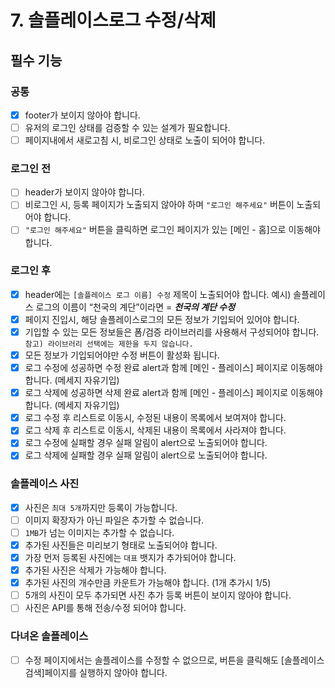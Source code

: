# 7. 솔플레이스로그 수정/삭제

## 필수 기능

### 공통

- [x] footer가 보이지 않아야 합니다.
- [ ] 유저의 로그인 상태를 검증할 수 있는 설계가 필요합니다.
- [ ] 페이지내에서 새로고침 시, 비로그인 상태로 노출이 되어야 합니다.

### 로그인 전

- [ ] header가 보이지 않아야 합니다.
- [ ] 비로그인 시, 등록 페이지가 노출되지 않아야 하며 `"로그인 해주세요"` 버튼이 노출되어야 합니다.
- [ ] `"로그인 해주세요"` 버튼을 클릭하면 로그인 페이지가 있는 [메인 - 홈]으로 이동해야 합니다.

### 로그인 후

- [x] header에는 `[솔플레이스 로그 이름] 수정` 제목이 노출되어야 합니다.
      예시) 솔플레이스 로그의 이름이 “천국의 계단”이라면 = **_천국의 계단 수정_**
- [x] 페이지 진입시, 해당 솔플레이스로그의 모든 정보가 기입되어 있어야 합니다.
- [x] 기입할 수 있는 모든 정보들은 폼/검증 라이브러리를 사용해서 구성되어야 합니다.
      `참고) 라이브러리 선택에는 제한을 두지 않습니다.`
- [x] 모든 정보가 기입되어야만 수정 버튼이 활성화 됩니다.
- [x] 로그 수정에 성공하면 수정 완료 alert과 함께 [메인 - 플레이스] 페이지로 이동해야 합니다. (메세지 자유기입)
- [x] 로그 삭제에 성공하면 삭제 완료 alert과 함께 [메인 - 플레이스] 페이지로 이동해야 합니다. (메세지 자유기입)
- [x] 로그 수정 후 리스트로 이동시, 수정된 내용이 목록에서 보여져야 합니다.
- [x] 로그 삭제 후 리스트로 이동시, 삭제된 내용이 목록에서 사라져야 합니다.
- [x] 로그 수정에 실패할 경우 실패 알림이 alert으로 노출되어야 합니다.
- [x] 로그 삭제에 실패할 경우 실패 알림이 alert으로 노출되어야 합니다.

### 솔플레이스 사진

- [x] 사진은 `최대 5개`까지만 등록이 가능합니다.
- [ ] 이미지 확장자가 아닌 파일은 추가할 수 없습니다.
- [ ] `1MB`가 넘는 이미지는 추가할 수 없습니다.
- [x] 추가된 사진들은 미리보기 형태로 노출되어야 합니다.
- [x] 가장 먼저 등록된 사진에는 `대표` 뱃지가 추가되어야 합니다.
- [x] 추가된 사진은 삭제가 가능해야 합니다.
- [x] 추가된 사진의 개수만큼 카운트가 가능해야 합니다. (1개 추가시 1/5)
- [ ] 5개의 사진이 모두 추가되면 사진 추가 등록 버튼이 보이지 않아야 합니다.
- [ ] 사진은 API를 통해 전송/수정 되어야 합니다.

### 다녀온 솔플레이스

- [ ] 수정 페이지에서는 솔플레이스를 수정할 수 없으므로, 버튼을 클릭해도 [솔플레이스 검색]페이지를 실행하지 않아야 합니다.
